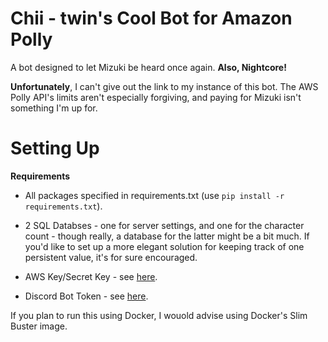 # Chii - twin's Cool Bot for Amazon Polly

A bot designed to let Mizuki be heard once again. **Also, Nightcore!**

**Unfortunately**, I can't give out the link to my instance of this bot. The AWS Polly API's limits aren't especially forgiving, and paying for Mizuki isn't something I'm up for.

# Setting Up

**Requirements**

* All packages specified in requirements.txt (use `pip install -r requirements.txt`).

* 2 SQL Databses - one for server settings, and one for the character count - though really, a database for the latter might be a bit much. If you'd like to set up a more elegant solution for keeping track of one persistent value, it's for sure encouraged.

* AWS Key/Secret Key - see [here](https://aws.amazon.com/).

* Discord Bot Token - see [here](https://discordapp.com/developers).

If you plan to run this using Docker, I wouold advise using Docker's Slim Buster image.
